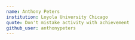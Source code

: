 ```yaml
---
name: Anthony Peters 
institution: Loyola University Chicago 
quote: Don't mistake activity with achievement
github_user: anthonypeters
---
```

